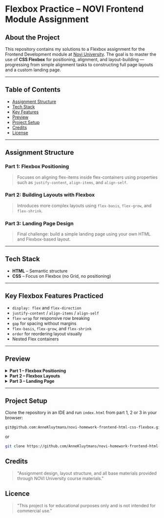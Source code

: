 # Flexbox Practice – NOVI Frontend Module Assignment

## About the Project

This repository contains my solutions to a Flexbox assignment for the Frontend Development module at [Novi University](https://www.novi.nl). The goal is to master the use of **CSS Flexbox** for positioning, alignment, and layout-building — progressing from simple alignment tasks to constructing full page layouts and a custom landing page.

---

## Table of Contents

- [Assignment Structure](#assignment-structure)
- [Tech Stack](#tech-stack)
- [Key Features](#key-features)
- [Preview](#preview)
- [Project Setup](#project-setup)
- [Credits](#credits)
- [License](#license)

---

## Assignment Structure

### Part 1: Flexbox Positioning

> Focuses on aligning flex-items inside flex-containers using properties such as `justify-content`, `align-items`, and `align-self`.

### Part 2: Building Layouts with Flexbox

> Introduces more complex layouts using `flex-basis`, `flex-grow`, and `flex-shrink`.

### Part 3: Landing Page Design

> Final challenge: build a simple landing page using your own HTML and Flexbox-based layout.

---

## Tech Stack

- **HTML** – Semantic structure
- **CSS** – Focus on Flexbox (no Grid, no positioning)

---

## Key Flexbox Features Practiced

- `display: flex` and `flex-direction`
- `justify-content` / `align-items` / `align-self`
- `flex-wrap` for responsive row breaking
- `gap` for spacing without margins
- `flex-basis`, `flex-grow`, and `flex-shrink`
- `order` for reordering layout visually
- Nested Flex containers

---


## Preview

<details>
<summary><strong>Part 1 – Flexbox Positioning</strong></summary>

![Preview of Flexbox positioning](screenshots/screenshot_part1.png)

</details>

<details>
<summary><strong>Part 2 – Flexbox Layouts</strong></summary>

![Preview of Flexbox layouts (1)](screenshots/screenshot_part2_1.png)
![Preview of Flexbox layouts (2)](screenshots/screenshot_part2_2.png)
![Preview of Flexbox layouts (3)](screenshots/screenshot_part2_3.png)
![Preview of Flexbox layouts (4)](screenshots/screenshot_part2_4.png)
![Preview of Flexbox layouts (5)](screenshots/screenshot_part2_5.png)

</details>

<details>
<summary><strong>Part 3 – Landing Page</strong></summary>

![Preview of Landing Page full screen](screenshots/screenshot_part3.png)

</details>

---

## Project Setup

Clone the repository in an IDE and run `index.html` from part 1, 2 or 3 in your browser:

```bash
git@github.com:AnneKluytmans/novi-homework-frontend-html-css-flexbox.git
```
or
```bash
git clone https://github.com/AnneKluytmans/novi-homework-frontend-html-css-flexbox.git
```

## Credits
> "Assignment  design, layout structure, and all base materials provided through NOVI University course materials."

## Licence
> "This project is for educational purposes only and is not intended for commercial use."